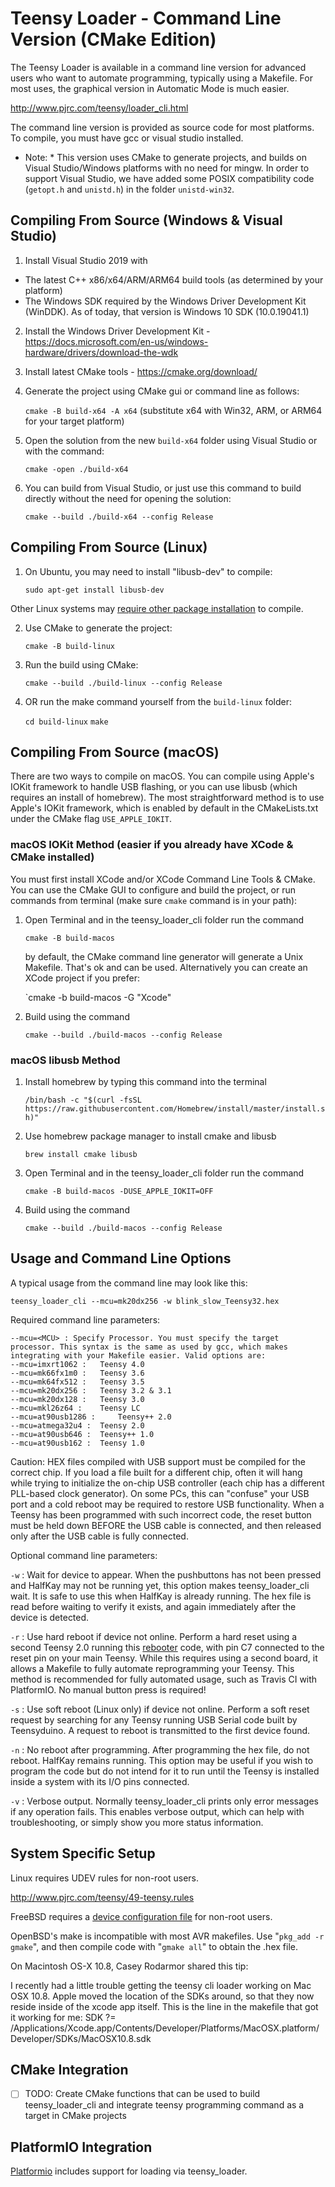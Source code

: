 # Teensy Loader - Command Line Version (CMake Edition) #

The Teensy Loader is available in a command line version for advanced users who want to automate programming, typically using a Makefile. For most uses, the graphical version in Automatic Mode is much easier. 

http://www.pjrc.com/teensy/loader_cli.html

The command line version is provided as source code for most platforms. To compile, you must have gcc or visual studio installed.

* Note: * This version uses CMake to generate projects, and builds on Visual Studio/Windows platforms with no need for mingw.  In order to support Visual Studio, we have added some POSIX compatibility code (`getopt.h` and `unistd.h`) in the folder `unistd-win32`.

## Compiling From Source (Windows & Visual Studio)

1. Install Visual Studio 2019 with
  - The latest C++ x86/x64/ARM/ARM64 build tools (as determined by your platform)
  - The Windows SDK required by the Windows Driver Development Kit (WinDDK).  As of today, that version is Windows 10 SDK (10.0.19041.1)
2. Install the Windows Driver Development Kit - https://docs.microsoft.com/en-us/windows-hardware/drivers/download-the-wdk
3. Install latest CMake tools - https://cmake.org/download/
4. Generate the project using CMake gui or command line as follows:
    
    `cmake -B build-x64 -A x64` (substitute x64 with Win32, ARM, or ARM64 for your target platform)
 
5. Open the solution from the new `build-x64` folder using Visual Studio or with the command:
  
    `cmake -open ./build-x64`
  
6. You can build from Visual Studio, or just use this command to build directly without the need for opening the solution:
  
    `cmake --build ./build-x64 --config Release`
  
## Compiling From Source (Linux)

1. On Ubuntu, you may need to install "libusb-dev" to compile:

    `sudo apt-get install libusb-dev`

Other Linux systems may [require other package installation](https://forum.pjrc.com/threads/40965-Linux-64bit-Arduino-1-6-13-Issues-starting-Teensy-Loader-and-libusb-0-1-so-4-error?p=127873&viewfull=1#post127873) to compile.

2. Use CMake to generate the project:

    `cmake -B build-linux`
  
3. Run the build using CMake:

    `cmake --build ./build-linux --config Release`
  
3. OR run the make command yourself from the `build-linux` folder:

    `cd build-linux`
    `make`
  
## Compiling From Source (macOS)

There are two ways to compile on macOS.  You can compile using Apple's IOKit framework to handle USB flashing, or you can use libusb (which requires an install of homebrew).  The most straightforward method is to use Apple's IOKit framework, which is enabled by default in the CMakeLists.txt under the CMake flag `USE_APPLE_IOKIT`.

### macOS IOKit Method (easier if you already have XCode & CMake installed)

You must first install XCode and/or XCode Command Line Tools & CMake.  You can use the CMake GUI to configure and build the project, or run commands from terminal (make sure `cmake` command is in your path):

1. Open Terminal and in the teensy_loader_cli folder run the command

    `cmake -B build-macos`
    
    by default, the CMake command line generator will generate a Unix Makefile.  That's ok and can be used.  Alternatively you can create an XCode project if you prefer:
    
    `cmake -b build-macos -G "Xcode"
    
2. Build using the command

     `cmake --build ./build-macos --config Release`

### macOS libusb Method

1. Install homebrew by typing this command into the terminal

    `/bin/bash -c "$(curl -fsSL https://raw.githubusercontent.com/Homebrew/install/master/install.sh)"`
    
2. Use homebrew package manager to install cmake and libusb

   `brew install cmake libusb`
   
3. Open Terminal and in the teensy_loader_cli folder run the command
    
    `cmake -B build-macos -DUSE_APPLE_IOKIT=OFF`
    
4. Build using the command

     `cmake --build ./build-macos --config Release`

## Usage and Command Line Options

A typical usage from the command line may look like this:

`teensy_loader_cli --mcu=mk20dx256 -w blink_slow_Teensy32.hex`

Required command line parameters:

```
--mcu=<MCU> : Specify Processor. You must specify the target processor. This syntax is the same as used by gcc, which makes integrating with your Makefile easier. Valid options are:
--mcu=imxrt1062 : 	Teensy 4.0
--mcu=mk66fx1m0 : 	Teensy 3.6
--mcu=mk64fx512 : 	Teensy 3.5
--mcu=mk20dx256 : 	Teensy 3.2 & 3.1
--mcu=mk20dx128 : 	Teensy 3.0
--mcu=mkl26z64 : 	Teensy LC
--mcu=at90usb1286 : 	Teensy++ 2.0
--mcu=atmega32u4 : 	Teensy 2.0
--mcu=at90usb646 : 	Teensy++ 1.0
--mcu=at90usb162 : 	Teensy 1.0
```

Caution: HEX files compiled with USB support must be compiled for the correct chip. If you load a file built for a different chip, often it will hang while trying to initialize the on-chip USB controller (each chip has a different PLL-based clock generator). On some PCs, this can "confuse" your USB port and a cold reboot may be required to restore USB functionality. When a Teensy has been programmed with such incorrect code, the reset button must be held down BEFORE the USB cable is connected, and then released only after the USB cable is fully connected.

Optional command line parameters:

`-w` : Wait for device to appear. When the pushbuttons has not been pressed and HalfKay may not be running yet, this option makes teensy_loader_cli wait. It is safe to use this when HalfKay is already running. The hex file is read before waiting to verify it exists, and again immediately after the device is detected.

`-r` : Use hard reboot if device not online. Perform a hard reset using a second Teensy 2.0 running this [rebooter](rebootor) code, with pin C7 connected to the reset pin on your main Teensy. While this requires using a second board, it allows a Makefile to fully automate reprogramming your Teensy. This method is recommended for fully automated usage, such as Travis CI with PlatformIO. No manual button press is required!

`-s` : Use soft reboot (Linux only) if device not online. Perform a soft reset request by searching for any Teensy running USB Serial code built by Teensyduino. A request to reboot is transmitted to the first device found.

`-n` : No reboot after programming. After programming the hex file, do not reboot. HalfKay remains running. This option may be useful if you wish to program the code but do not intend for it to run until the Teensy is installed inside a system with its I/O pins connected.

`-v` : Verbose output. Normally teensy_loader_cli prints only error messages if any operation fails. This enables verbose output, which can help with troubleshooting, or simply show you more status information.

## System Specific Setup

Linux requires UDEV rules for non-root users.

http://www.pjrc.com/teensy/49-teensy.rules

FreeBSD requires a [device configuration file](freebsd-teensy.conf) for non-root users.

OpenBSD's make is incompatible with most AVR makefiles. Use "`pkg_add -r gmake`", and then compile code with "`gmake all`" to obtain the .hex file.

On Macintosh OS-X 10.8, Casey Rodarmor shared this tip:

I recently had a little trouble getting the teensy cli loader working on Mac OSX 10.8. Apple moved the location of the SDKs around, so that they now reside inside of the xcode app itself. This is the line in the makefile that got it working for me:
SDK ?= /Applications/Xcode.app/Contents/Developer/Platforms/MacOSX.platform/Developer/SDKs/MacOSX10.8.sdk

## CMake Integration

- [ ] TODO: Create CMake functions that can be used to build teensy_loader_cli and integrate teensy programming command as a target in CMake projects

## PlatformIO Integration

[Platformio](http://platformio.org) includes support for loading via teensy_loader.
